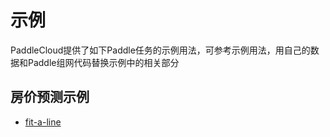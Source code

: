 # 示例

PaddleCloud提供了如下Paddle任务的示例用法，可参考示例用法，用自己的数据和Paddle组网代码替换示例中的相关部分

## 房价预测示例
- [fit-a-line](./fit-a-line)
